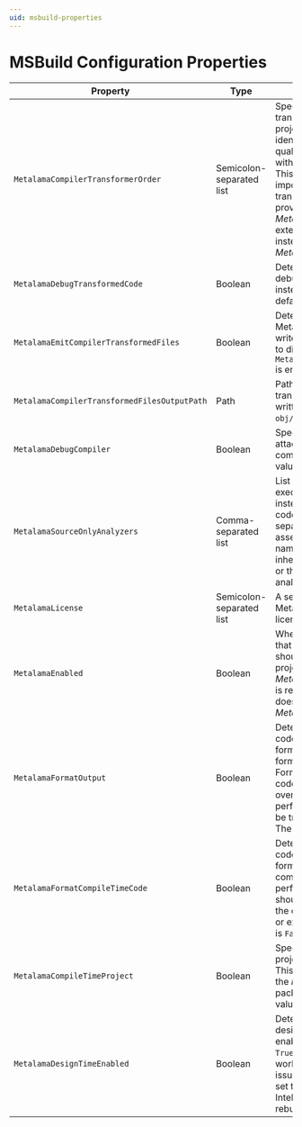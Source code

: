 ```yaml
---
uid: msbuild-properties
---
```


# MSBuild Configuration Properties


| Property                        | Type | Description
|---------------------------------|-----|-----------------------------------------
| `MetalamaCompilerTransformerOrder` |  Semicolon-separated list  | Specifies the execution order of transformers in the current project. Transformers are identified by their namespace-qualified type name, but without the assembly name. This property is generally not important because the only transformer is typically provided by _Metalama.Framework_, as user extend _Metalama.Framework_ instead of directly _Metalama.Compiler_.
| `MetalamaDebugTransformedCode`  |  Boolean | Determines if you want to debug the _transformed_ code instead of the _source_ code. The default value is `False`.
| `MetalamaEmitCompilerTransformedFiles` | Boolean | Determines if Metalama.Compiler should write the transformed code files to disk. The default is `True` if `MetalamaDebugTransformedCode` is enabled and `False` otherwise.
| `MetalamaCompilerTransformedFilesOutputPath` | Path | Path of the directory where the transformed code files are written. The default is `obj/$(Configuration)/metalama`.
| `MetalamaDebugCompiler` | Boolean | Specifies that you want to attach a debugger to the compiler process. The default value is `False`
| `MetalamaSourceOnlyAnalyzers` | Comma-separated list | List of analyzers that must execute on the source code instead of the transformed code. Each item in the comma-separated list can contain the assembly name, an exact namespace (namespace inheritance rules do not apply) or the exact full name of an analyzer type.
| `MetalamaLicense` | Semicolon-separated list | A semicolon-separated list of Metalama license keys or license server URLs.
| `MetalamaEnabled`               | Boolean |  When set to `False`, specifies that _Metalama.Framework_ should not execute in this project, although the _Metalama.Framework_ package is referenced in the project. It does not affect the _Metalama.Compiler_ package.
| `MetalamaFormatOutput`          | Boolean | Determines if the transformed code should be nicely formatted, `False` or undefined if formatting should be skipped. Formatting the transformed code has a performance overhead and should be only performed when the code will be troubleshooted or exported. The default value is `False`.
| `MetalamaFormatCompileTimeCode` | Boolean | Determines if the compile-time code should be nicely formatted. Formatting the compile-time code has a performance overhead and should be only performed when the code will be troubleshooted or exported. The default value is `False`.
| `MetalamaCompileTimeProject`    | Boolean | Specifies that the complete project is compile-time code. This property is set to _True_ by the _Metalama.Framework.Sdk_ package. Otherwise, the default value is `False`.
| `MetalamaDesignTimeEnabled`     | Boolean | Determines if the real-time design-time experience is enabled. The default value is `True`. It can be set to `False` to work around performance issues. When this property is set to `False`, refreshing Intellisense requires you to rebuild the project.
